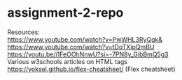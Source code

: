 # assignment-2-repo

Resources:\
https://www.youtube.com/watch?v=PwWHL3RyQgk&  \
https://www.youtube.com/watch?v=tDqTXipQmBU  \
https://youtu.be/i1FeOOhNnwU?si=-7PN8y_GibBmQ5g3  \
Various w3schools articles on HTML tags  \
https://yoksel.github.io/flex-cheatsheet/ (Flex cheatsheet)
